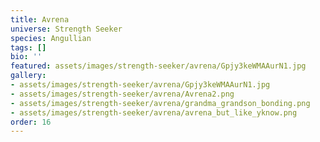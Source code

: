 ```yaml
---
title: Avrena
universe: Strength Seeker
species: Angullian
tags: []
bio: ''
featured: assets/images/strength-seeker/avrena/Gpjy3keWMAAurN1.jpg
gallery:
- assets/images/strength-seeker/avrena/Gpjy3keWMAAurN1.jpg
- assets/images/strength-seeker/avrena/Avrena2.png
- assets/images/strength-seeker/avrena/grandma_grandson_bonding.png
- assets/images/strength-seeker/avrena/avrena_but_like_yknow.png
order: 16
---
```

